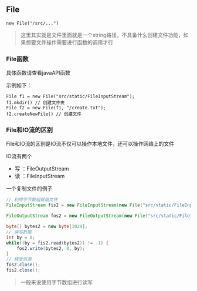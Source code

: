 ## File

```
new File("/src/...")
```

> 这里其实就是文件里面就是一个string路径，不具备什么创建文件功能，如果想要文件操作需要进行函数的调用才行



### File函数

具体函数请查看javaAPI函数

示例如下：

```
File f1 = new File("src/static/FileInputStream");
f1.mkdir() // 创建文件夹
File f2 = new File(f1, "/create.txt");
f2.createNewFile() // 创建文件
```





### File和IO流的区别

File和IO流的区别是IO流不仅可以操作本地文件，还可以操作网络上的文件

IO流有两个

- 写 ：FileOutputStream 
- 读 ：FileInputStream

一个复制文件的例子

```java
// 利用字节数组赋值文件
FileInputStream fis2 = new FileInputStream(new File("src/static/FileInputStream/create.txt"));

FileOutputStream fos2 = new FileOutputStream(new File("src/static/FileInputStream/createcopy.txt"));

byte[] bytes2 = new byte[1024];
// 读写数据
int by = 0;
while((by = fis2.read(bytes2)) != -1) {
    fos2.write(bytes2, 0, by);
}
// 释放资源
fos2.close();
fis2.close();
```

> 一般来说使用字节数组进行读写
